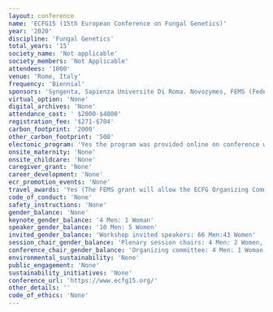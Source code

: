 ```yaml
---
layout: conference 
name: 'ECFG15 (15th European Conference on Fungal Genetics)'
year: '2020'
discipline: 'Fungal Genetics'
total_years: '15'
society_name: 'Not applicable'
society_members: 'Not Applicable'
attendees: '1000'
venue: 'Rome, Italy'
frequency: 'Biennial'
sponsors: 'Syngenta, Sapienza Universite Di Roma. Novozymes, FEMS (Federation of European Microbiological Soceties),  Sapienza Innovazione, FEMS, SIPaV, SARA ENViMOB, BioAware, aquilabiolabs, FungiDB, toxins, microorganism, Elsevier'
virtual_option: 'None'
digital_archives: 'None'
attendance_cost: ' $2000-$4000'
registration_fee: '$271-$704'
carbon_footprint: '2000'
other_carbon_footprint: '500'
electonic_program: 'Yes the program was provided online on conference website.'
onsite_maternity: 'None'
onsite_childcare: 'None'
caregiver_grant: 'None'
career_development: 'None'
ecr_promotion_events: 'None'
travel_awards: 'Yes (The FEMS grant will allow the ECFG Organizing Committee to financially support a maximum of 20 participants. The selected participants will receive 400 euro each to cover travel and accommodation expenses: Eligibility: be a member of a FEMS Member Society* or be recommended by such a member be an Early Career Scientist**, be an Active Microbiologist, be presenting author at the meeting (oral or poster)  '
code_of_conduct: 'None'
safety_instructions: 'None'
gender_balance: 'None'
keynote_gender_balance: '4 Men: 1 Woman'
speaker_gender_balance: '10 Men: 5 Women'
invited_gender_balance: 'Workshop invited speakers: 66 Men:43 Women'
session_chair_gender_balance: 'Plenary session chairs: 4 Men: 2 Women, Satelite Workshop Chairs: 12 Men: 8 women'
conference_chair_gender_balance: 'Organizing committee: 4 Men: 1 Woman, International scientific Committee: 19 Men: 4 Women, Italian Scientific Committee: 17 Men: 8 Women'
environmental_sustainability: 'None'
public_engagement: 'None'
sustainability_initiatives: 'None'
conference_url: 'https://www.ecfg15.org/'
other_details: ''
code_of_ethics: 'None'
---
```

